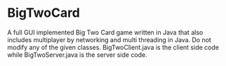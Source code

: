 # BigTwoCard
A full GUI implemented Big Two Card game written in Java that also includes multiplayer by networking and multi threading in Java. Do not modify any of the given classes. BigTwoClient.java is the client side code while BigTwoServer.java is the server side code.
